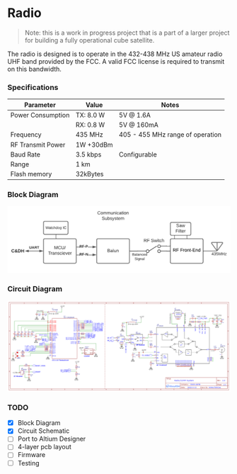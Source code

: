 # Radio

> Note: this is a work in progress project that is a part of a larger project for building a fully operational cube satellite.

The radio is designed is to operate in the 432-438 MHz US amateur radio UHF band provided by the FCC. A valid FCC license is required to transmit on this bandwidth.

### Specifications

| Parameter         | Value     | Notes                            |
| ----------------- | --------- | -------------------------------- |
| Power Consumption | TX: 8.0 W | 5V @ 1.6A                        |
|                   | RX: 0.8 W | 5V @ 160mA                       |
| Frequency         | 435 MHz   | 405 - 455 MHz range of operation |
| RF Transmit Power | 1W +30dBm |                                  |
| Baud Rate         | 3.5 kbps  | Configurable                     |
| Range             | 1 km      |                                  |
| Flash memory      | 32kBytes  |                                  |

### Block Diagram

![Radio Block Diagram](Assets/PNG/Circuit%20Block%20Diagram%20-%20Radio.png)

### Circuit Diagram

![Radio Circuit Diagram](Assets/PNG/Radio-Schematic-13-02.png)

### TODO

- [x] Block Diagram
- [x] Circuit Schematic
- [ ] Port to Altium Designer
- [ ] 4-layer pcb layout
- [ ] Firmware
- [ ] Testing
